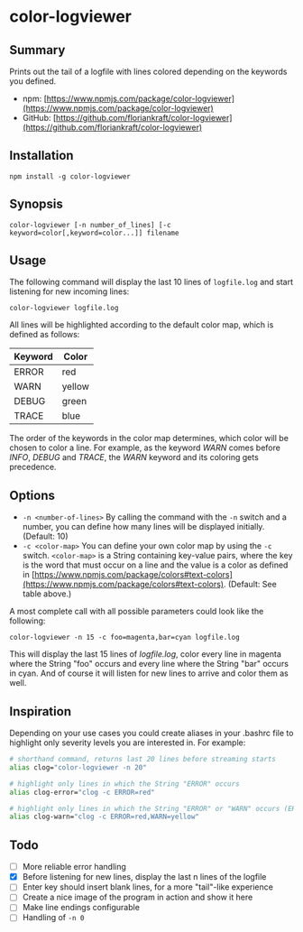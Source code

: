 # color-logviewer

## Summary

Prints out the tail of a logfile with lines colored depending on the keywords you defined.

* npm: [https://www.npmjs.com/package/color-logviewer](https://www.npmjs.com/package/color-logviewer)
* GitHub: [https://github.com/floriankraft/color-logviewer](https://github.com/floriankraft/color-logviewer)

## Installation

`npm install -g color-logviewer`

## Synopsis

`color-logviewer [-n number_of_lines] [-c keyword=color[,keyword=color...]] filename`

## Usage

The following command will display the last 10 lines of `logfile.log` and start listening for new incoming lines:

`color-logviewer logfile.log`

All lines will be highlighted according to the default color map, which is defined as follows:

| Keyword | Color   |
| ------- | ------- |
| ERROR   | red     |
| WARN    | yellow  |
| DEBUG   | green   |
| TRACE   | blue    |

The order of the keywords in the color map determines, which color will be chosen to color a line. For example, as the
keyword _WARN_ comes before _INFO_, _DEBUG_ and _TRACE_, the _WARN_ keyword and its coloring gets precedence.

## Options

* `-n <number-of-lines>` By calling the command with the `-n` switch and a number, you can define how many lines will
be displayed initially. (Default: 10)
* `-c <color-map>` You can define your own color map by using the `-c` switch. `<color-map>` is a String containing
key-value pairs, where the key is the word that must occur on a line and the value is a color as defined in
[https://www.npmjs.com/package/colors#text-colors](https://www.npmjs.com/package/colors#text-colors). (Default: See table
above.)

A most complete call with all possible parameters could look like the following:

`color-logviewer -n 15 -c foo=magenta,bar=cyan logfile.log`

This will display the last 15 lines of _logfile.log_, color every line in magenta where the String "foo" occurs and
every line where the String "bar" occurs in cyan. And of course it will listen for new lines to arrive and color them as
well.

## Inspiration

Depending on your use cases you could create aliases in your .bashrc file to highlight only severity levels you are
interested in. For example:

```bash
# shorthand command, returns last 20 lines before streaming starts
alias clog="color-logviewer -n 20"

# highlight only lines in which the String "ERROR" occurs
alias clog-error="clog -c ERROR=red"

# highlight only lines in which the String "ERROR" or "WARN" occurs (ERROR has precedence as it comes first)
alias clog-warn="clog -c ERROR=red,WARN=yellow"
```

## Todo

* [ ] More reliable error handling
* [x] Before listening for new lines, display the last n lines of the logfile
* [ ] Enter key should insert blank lines, for a more "tail"-like experience
* [ ] Create a nice image of the program in action and show it here
* [ ] Make line endings configurable
* [ ] Handling of `-n 0`
